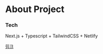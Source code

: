# About Project

### Tech 
Next.js + Typescript + TailwindCSS + Netlify

<a href="https://seungyeonj.netlify.app/" target="_blank">링크</a>

